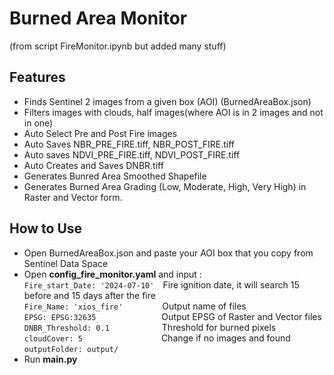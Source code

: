 # Burned Area Monitor
(from script FireMonitor.ipynb but added many stuff)

## Features
- Finds Sentinel 2 images from a given box (AOI) (BurnedAreaBox.json)
- Filters images with clouds, half images(where AOI is in 2 images and not in one)
- Auto Select Pre and Post Fire images
- Auto Saves NBR_PRE_FIRE.tiff, NBR_POST_FIRE.tiff
- Auto saves NDVI_PRE_FIRE.tiff, NDVI_POST_FIRE.tiff
- Auto Creates and Saves DNBR.tiff
- Generates Bunred Area Smoothed Shapefile
- Generates Burned Area Grading (Low, Moderate, High, Very High) in Raster and Vector form.


## How to Use
- Open BurnedAreaBox.json and paste your AOI box that you copy from Sentinel Data Space
- Open **config_fire_monitor.yaml** and input :<br />
```Fire_start_Date: '2024-07-10'```&ensp;&ensp;Fire ignition date, it will search 15 before and 15 days after the fire <br />
```Fire_Name: 'xios_fire'```&ensp;&ensp;&ensp;&ensp;&ensp;&ensp;&ensp;&ensp;&ensp;Output name of files<br />
```EPSG: EPSG:32635```&ensp;&ensp;&ensp;&ensp;&ensp;&ensp;&ensp;&ensp;&ensp;&ensp;&ensp;&ensp;&ensp;&ensp;&ensp;Output EPSG of Raster and Vector files<br />
```DNBR_Threshold: 0.1```&ensp;&ensp;&ensp;&ensp;&ensp;&ensp;&ensp;&ensp;&ensp;&ensp;&ensp;&ensp;Threshold for burned pixels<br />
```cloudCover: 5```&ensp;&ensp;&ensp;&ensp;&ensp;&ensp;&ensp;&ensp;&ensp;&ensp;&ensp;&ensp;&ensp;&ensp;&ensp;&ensp;&ensp;&ensp;Change if no images and found<br />
```outputFolder: output/```<br />
- Run **main.py**

